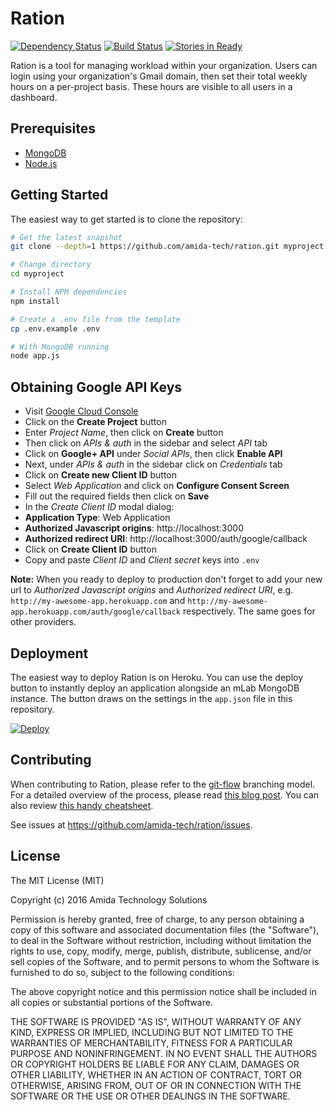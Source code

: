 # Ration 
[![Dependency Status](https://david-dm.org/amida-tech/ration/status.svg?style=flat)](https://david-dm.org/amida-tech/ration)
[![Build Status](https://circleci.com/gh/amida-tech/ration.png?style=shield&circle-token=903c4db5360a4ad7fd73acb866dfdc990d22fc63)](https://circleci.com/gh/amida-tech/ration)
[![Stories in Ready](https://badge.waffle.io/amida-tech/ration.png?label=ready&title=Ready)](https://waffle.io/amida-tech/ration)

Ration is a tool for managing workload within your organization. Users can login using your organization's Gmail domain, then set their total weekly hours on a per-project basis.
These hours are visible to all users in a dashboard.

Prerequisites
-------------

- [MongoDB](https://www.mongodb.org/downloads)
- [Node.js](http://nodejs.org)

Getting Started
---------------

The easiest way to get started is to clone the repository:

```bash
# Get the latest snapshot
git clone --depth=1 https://github.com/amida-tech/ration.git myproject

# Change directory
cd myproject

# Install NPM dependencies
npm install

# Create a .env file from the template
cp .env.example .env

# With MongoDB running
node app.js
```

Obtaining Google API Keys
------------------

- Visit [Google Cloud Console](https://cloud.google.com/console/project)
- Click on the **Create Project** button
- Enter *Project Name*, then click on **Create** button
- Then click on *APIs & auth* in the sidebar and select *API* tab
- Click on **Google+ API** under *Social APIs*, then click **Enable API**
- Next, under *APIs & auth* in the sidebar click on *Credentials* tab
- Click on **Create new Client ID** button
- Select *Web Application* and click on **Configure Consent Screen**
- Fill out the required fields then click on **Save**
- In the *Create Client ID* modal dialog:
 - **Application Type**: Web Application
 - **Authorized Javascript origins**: http://localhost:3000
 - **Authorized redirect URI**: http://localhost:3000/auth/google/callback
- Click on **Create Client ID** button
- Copy and paste *Client ID* and *Client secret* keys into `.env`

**Note:** When you ready to deploy to production don't forget to
add your new url to *Authorized Javascript origins* and *Authorized redirect URI*,
e.g. `http://my-awesome-app.herokuapp.com` and
`http://my-awesome-app.herokuapp.com/auth/google/callback` respectively.
The same goes for other providers.

Deployment
----------

The easiest way to deploy Ration is on Heroku. You can use the deploy button to instantly deploy an application alongside an mLab MongoDB instance.
The button draws on the settings in the `app.json` file in this repository.

[![Deploy](https://www.herokucdn.com/deploy/button.svg)](https://heroku.com/deploy)

Contributing
------------
When contributing to Ration, please refer to the [git-flow](https://github.com/nvie/gitflow) branching model.
For a detailed overview of the process, please read [this blog post](http://nvie.com/posts/a-successful-git-branching-model/).
You can also review [this handy cheatsheet](http://danielkummer.github.io/git-flow-cheatsheet/).

See issues at https://github.com/amida-tech/ration/issues.

License
-------

The MIT License (MIT)

Copyright (c) 2016 Amida Technology Solutions

Permission is hereby granted, free of charge, to any person obtaining a copy of this software and associated documentation files (the "Software"), to deal in the Software without restriction, including without limitation the rights to use, copy, modify, merge, publish, distribute, sublicense, and/or sell copies of the Software, and to permit persons to whom the Software is furnished to do so, subject to the following conditions:

The above copyright notice and this permission notice shall be included in all copies or substantial portions of the Software.

THE SOFTWARE IS PROVIDED "AS IS", WITHOUT WARRANTY OF ANY KIND, EXPRESS OR IMPLIED, INCLUDING BUT NOT LIMITED TO THE WARRANTIES OF MERCHANTABILITY, FITNESS FOR A PARTICULAR PURPOSE AND NONINFRINGEMENT. IN NO EVENT SHALL THE AUTHORS OR COPYRIGHT HOLDERS BE LIABLE FOR ANY CLAIM, DAMAGES OR OTHER LIABILITY, WHETHER IN AN ACTION OF CONTRACT, TORT OR OTHERWISE, ARISING FROM, OUT OF OR IN CONNECTION WITH THE SOFTWARE OR THE USE OR OTHER DEALINGS IN THE SOFTWARE.
